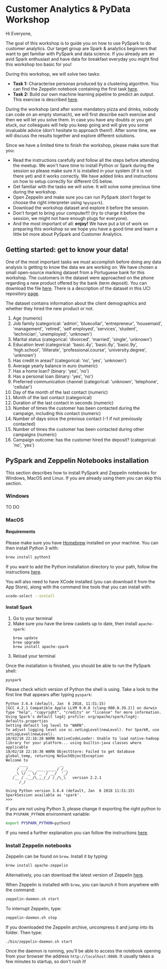 # Customer Analytics & PyData Workshop

Hi Everyone,

The goal of this workshop is to guide you on how to use PySpark to do customer analytics. Our target group are Spark & analytics beginners that want to get familiar with PySpark and data science. If you already are an avid Spark enthusiast and have data for breakfast everyday you might find this workshop too basic for you!

During this workshop, we will solve two tasks:

- **Task 1:** Characterise personas produced by a clustering algorithm. You can find the Zeppelin notebook containing the first task [here](https://github.com/SergioGonzalezSanz/customer-analytics-pydata-workshop-march-2018/blob/master/Task%201.json).
- **Task 2:** Build our own machine learning pipeline to predict an output. This exercise is described [here](https://github.com/SergioGonzalezSanz/customer-analytics-pydata-workshop-march-2018/blob/master/Task%202.json).

During the workshop (and after some mandatory pizza and drinks, nobody can code on an empty stomach), we will first describe each exercise and then we will let you solve them. In case you have any doubts or you get stuck, our colleagues will help you keep going and will give you some invaluable advice (don't hesitate to approach them!). After some time, we will discuss the results together and explore different solutions.

Since we have a limited time to finish the workshop, please make sure that you:

- Read the instructions carefully and follow all the steps before attending the meetup. We won't have time to install Python or Spark during the session so please make sure it is installed in your system (if it is not there yet) and it works correctly. We have added links and instructions on how to setup correctly for different OS below.
- Get familiar with the tasks we will solve. It will solve some precious time during the workshop.
- Open Zeppelin and make sure you can run PySpark (don't forget to choose the right interpreter using `%pyspark`).
- Download the workshop dataset and explore it before the session.
- Don't forget to bring your computer!!! (try to charge it before the session, we might not have enough plugs for everyone).
- And the most important of all: **enjoy!** We have put a lot of work on preparing this workshop so we hope you have a good time and learn a little bit more about PySpark and Customer Analytics.


## Getting started: get to know your data!

One of the most important tasks we must accomplish before doing any data analysis is getting to know the data we are working on. We have chosen a small open-source marking dataset from a Portuguese bank for this workshop. The customers in the dataset were approached on the phone regarding a new product offered by the bank (term deposit). You can download the file [here](https://archive.ics.uci.edu/ml/machine-learning-databases/00222/bank-additional.zip). There is a description of the dataset in this UCI repository [page](https://archive.ics.uci.edu/ml/datasets/Bank+Marketing).

The dataset contains information about the client demographics and whether they hired the new product or not.

1. Age (numeric)
2. Job family (categorical: 'admin', 'blue­collar', 'entrepreneur', 'housemaid', 'management', 'retired', 'self­ employed', 'services', 'student', 'technician', 'unemployed', 'unknown')
3. Marital status (categorical: 'divorced', 'married', 'single', 'unknown')
4. Education level (categorical: 'basic.4y', 'basic.6y', 'basic.9y', 'high.school', 'illiterate', 'professional.course', 'university.degree', 'unknown')
5. Has credit in areas? (categorical: 'no', 'yes', 'unknown')
6. Average yearly balance in euro (numeric)
7. Has a home loan? (binary: 'yes', 'no')
8. Has a personal loan (binary: 'yes', 'no')
9. Preferred communication channel (categorical: 'unknown', 'telephone', 'cellular')
10. Day of the month of the last contact (numeric)
11. Month of the last contact (categorical)
12. Duration of the last contact in seconds (numeric)
13. Number of times the customer has been contacted during the campaign, including this contact (numeric)
14. Number of days since the previous contact (-1 if not previously contacted)
15. Number of times the customer has been contacted during other campaigns (numeric)
16. Campaign outcome: has the customer hired the deposit? (categorical: 'no', 'yes')


## PySpark and Zeppelin Notebooks installation

This section describes how to install PySpark and Zeppelin notebooks for Windows, MacOS and Linux. If you are already using them you can skip this section.


### Windows

TO DO

### MacOS

#### Requirements
Please make sure you have [Homebrew](https://brew.sh/) installed on your
machine. You can then install Python 3 with:

```bash
brew install python3
```

If you want to add the Python installation directory to your path, follow the
instructions [here](http://programwithus.com/learn-to-code/install-python3-mac/).

You will also need to have XCode installed (you can download it from the App
Store), along with the command line tools that you can install with:

```bash
xcode-select --install
```

#### Install Spark

1. Go to your terminal
1. Make sure you have the brew caskets up to date, then install `apache-spark`:
   ```
   brew update
   brew upgrade
   brew install apache-spark
   ```
1. Reload your terminal

Once the installation is finished, you should be able to run the PySpark shell:

```
pyspark
```

Please check which version of Python the shell is using. Take a look to the
first line that appears after typing `pyspark`:

```
Python 3.6.4 (default, Jan  6 2018, 11:51:15)
[GCC 4.2.1 Compatible Apple LLVM 9.0.0 (clang-900.0.39.2)] on darwin
Type "help", "copyright", "credits" or "license" for more information.
Using Spark's default log4j profile: org/apache/spark/log4j-defaults.properties
Setting default log level to "WARN".
To adjust logging level use sc.setLogLevel(newLevel). For SparkR, use setLogLevel(newLevel).
18/02/18 22:16:28 WARN NativeCodeLoader: Unable to load native-hadoop library for your platform... using builtin-java classes where applicable
18/02/18 22:16:36 WARN ObjectStore: Failed to get database global_temp, returning NoSuchObjectException
Welcome to
      ____              __
     / __/__  ___ _____/ /__
    _\ \/ _ \/ _ `/ __/  '_/
   /__ / .__/\_,_/_/ /_/\_\   version 2.2.1
      /_/

Using Python version 3.6.4 (default, Jan  6 2018 11:51:15)
SparkSession available as 'spark'.
>>>
```

If you are not using Python 3, please change it exporting the right python to
the `PYSPARK_PYTHON` environment variable:

```bash
export PYSPARK_PYTHON=python3
```

If you need a further explanation you can follow the instructions [here](https://medium.com/m/global-identity?redirectUrl=https://medium.freecodecamp.org/installing-scala-and-apache-spark-on-mac-os-837ae57d283f).


### Install Zeppelin notebooks
Zeppelin can be found on `brew`. Install it by typing:

```bash
brew install apache-zeppelin
```

Alternatively, you can download the latest version of Zeppelin
[here](https://zeppelin.apache.org/download.html).

When Zeppelin is installed with `brew`, you can launch it from anywhere with the
command:

```bash
zeppelin-daemon.sh start
```

To interrupt Zeppelin, type:

```bash
zeppelin-daemon.sh stop
```

If you downloaded the Zeppelin archive, uncompress it and jump into its
folder. Then type:

```
./bin/zeppelin-daemon.sh start
```

Once the daemon is running, you'll be able to access the notebook opening from
your browser the address `http://localhost:8080`. It usually takes a few minutes
to startup, so don't rush it!
